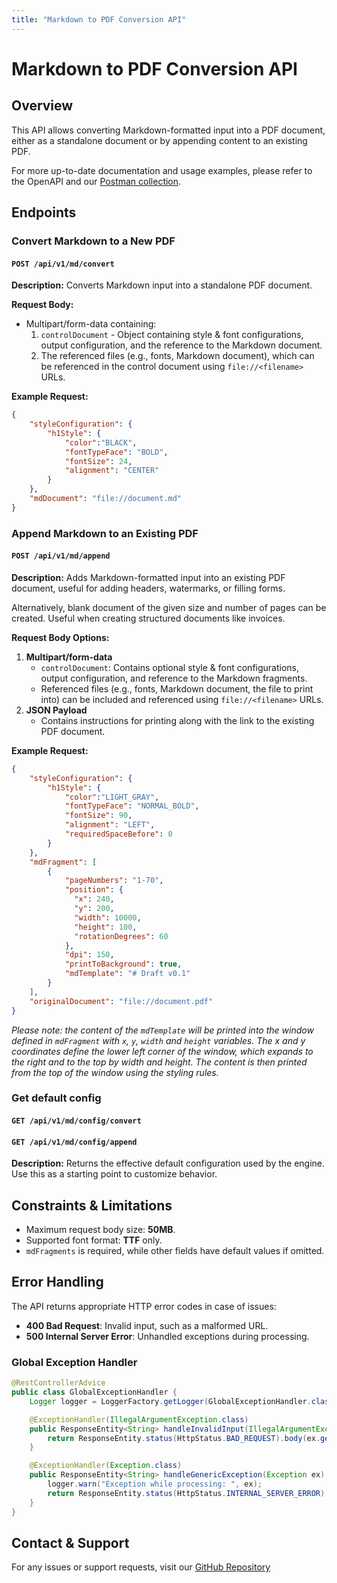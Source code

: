 ```yaml
---
title: "Markdown to PDF Conversion API"
---
```


# Markdown to PDF Conversion API

## Overview
This API allows converting Markdown-formatted input into a PDF document, either as a standalone document or by appending content to an existing PDF.

For more up-to-date documentation and usage examples, please refer to the OpenAPI and our [Postman collection](/postman).

## Endpoints

### Convert Markdown to a New PDF

#### `POST /api/v1/md/convert`

**Description:**
Converts Markdown input into a standalone PDF document.

**Request Body:**
- Multipart/form-data containing:
  1. `controlDocument` - Object containing style & font configurations, output configuration, and the reference to the Markdown document.
  2. The referenced files (e.g., fonts, Markdown document), which can be referenced in the control document using `file://<filename>` URLs.

**Example Request:**
```json
{
    "styleConfiguration": {
        "h1Style": {
            "color":"BLACK",
            "fontTypeFace": "BOLD",
            "fontSize": 24,
            "alignment": "CENTER"
        }
    },
    "mdDocument": "file://document.md"
}
```

### Append Markdown to an Existing PDF

#### `POST /api/v1/md/append`

**Description:**
Adds Markdown-formatted input into an existing PDF document, useful for adding headers, watermarks, or filling forms.

Alternatively, blank document of the given size and number of pages can be created. Useful when creating structured documents like invoices.

**Request Body Options:**
1. **Multipart/form-data**
   - `controlDocument`: Contains optional style & font configurations, output configuration, and reference to the Markdown fragments.
   - Referenced files (e.g., fonts, Markdown document, the file to print into) can be included and referenced using `file://<filename>` URLs.
2. **JSON Payload**
   - Contains instructions for printing along with the link to the existing PDF document.

**Example Request:**
```json
{
    "styleConfiguration": {
        "h1Style": {
            "color":"LIGHT_GRAY",
            "fontTypeFace": "NORMAL_BOLD",
            "fontSize": 90,
            "alignment": "LEFT",
            "requiredSpaceBefore": 0
        }
    },
    "mdFragment": [
        {
            "pageNumbers": "1-70",
            "position": {
              "x": 240,
              "y": 200,
              "width": 10000,
              "height": 100,
              "rotationDegrees": 60  
            },
            "dpi": 150,
            "printToBackground": true,
            "mdTemplate": "# Draft v0.1"
        }
    ],
    "originalDocument": "file://document.pdf"
}
```

*Please note: the content of the `mdTemplate` will be printed into the window defined in `mdFragment` with `x`, `y`, `width` and `height` variables.
The x and y coordinates define the lower left corner of the window, which expands to the right and to the top by width and height. The content is then printed from the top of the window using the styling rules.*

### Get default config

#### `GET /api/v1/md/config/convert`

#### `GET /api/v1/md/config/append`

**Description:**
Returns the effective default configuration used by the engine. Use this as a starting point to customize behavior.

## Constraints & Limitations
- Maximum request body size: **50MB**.
- Supported font format: **TTF** only.
- `mdFragments` is required, while other fields have default values if omitted.

## Error Handling

The API returns appropriate HTTP error codes in case of issues:
- **400 Bad Request**: Invalid input, such as a malformed URL.
- **500 Internal Server Error**: Unhandled exceptions during processing.

### Global Exception Handler

```java
@RestControllerAdvice
public class GlobalExceptionHandler {
    Logger logger = LoggerFactory.getLogger(GlobalExceptionHandler.class);

    @ExceptionHandler(IllegalArgumentException.class)
    public ResponseEntity<String> handleInvalidInput(IllegalArgumentException ex) {
        return ResponseEntity.status(HttpStatus.BAD_REQUEST).body(ex.getMessage());
    }

    @ExceptionHandler(Exception.class)
    public ResponseEntity<String> handleGenericException(Exception ex) {
        logger.warn("Exception while processing: ", ex);
        return ResponseEntity.status(HttpStatus.INTERNAL_SERVER_ERROR).body("An error occurred: " + ex.getMessage());
    }
}
```


## Contact & Support

For any issues or support requests, visit our [GitHub Repository](https://github.com/ejs-sol/pdf365)